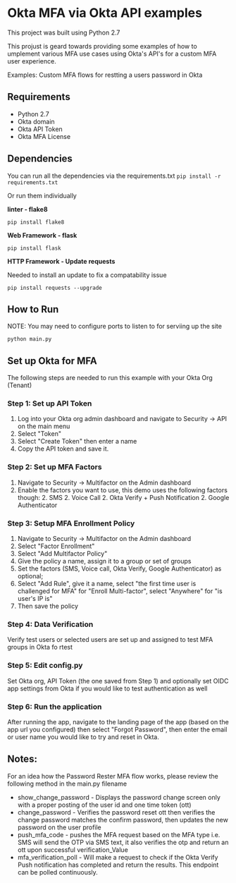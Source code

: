 # Okta MFA via Okta API examples

This project was built using Python 2.7

This projust is geard towards providing some examples of how to umplement various MFA use cases using Okta's API's for a custom MFA user experience.

Examples: 
Custom MFA flows for restting a users password in Okta

## Requirements
* Python 2.7
* Okta domain
* Okta API Token
* Okta MFA License

## Dependencies
You can run all the dependencies via the requirements.txt
`pip install -r requirements.txt`

Or run them individually

**linter - flake8**

`pip install flake8`

**Web Framework - flask**

`pip install flask`

**HTTP Framework - Update requests**

Needed to install an update to fix a compatability issue

`pip install requests --upgrade`

## How to Run

NOTE: You may need to configure ports to listen to for serviing up the site

`python main.py`

## Set up Okta for MFA
The following steps are needed to run this example with your Okta Org (Tenant)

### Step 1: Set up API Token
1. Log into your Okta org admin dashboard and navigate to Security -> API on the main menu
2. Select "Token"
3. Select "Create Token" then enter a name
4. Copy the API token and save it.

### Step 2: Set up MFA Factors
1. Navigate to Security -> Multifactor on the Admin dashboard
2. Enable the factors you want to use, this demo uses the following factors though:
    2. SMS
    2. Voice Call
    2. Okta Verify + Push Notification
    2. Google Authenticator

### Step 3: Setup MFA Enrollment Policy
1. Navigate to Security -> Multifactor on the Admin dashboard
2. Select "Factor Enrollment"
3. Select "Add Multifactor Policy"
4. Give the policy a name, assign it to a group or set of groups
5. Set the factors (SMS, Voice call, Okta Verify, Google Authenticator) as optional;
6. Select "Add Rule", give it a name, select "the first time user is challenged for MFA" for "Enroll Multi-factor", select "Anywhere" for "is user's IP is"
7. Then save the policy

### Step 4: Data Verification
Verify test users or selected users are set up and assigned to test MFA groups in Okta fo rtest

### Step 5: Edit config.py
Set Okta org, API Token (the one saved from Step 1) and optionally set OIDC app settings from Okta if you would like to test authentication as well

### Step 6: Run the application
After running the app, navigate to the landing page of the app (based on the app url you configured) then select "Forgot Password", then enter the email or user name you would like to try and reset in Okta.

## Notes:
For an idea how the Password Rester MFA flow works, please review the following method in the main.py filename
* show_change_password - Displays the password change screen only with a proper posting of the user id and one time token (ott)
* change_password - Verifies the password reset ott then verifies the change password matches the confirm password, then updates the new password on the user profile
* push_mfa_code - pushes the MFA request based on the MFA type i.e. SMS will send the OTP via SMS text, it also verifies the otp and return an ott upon successful verification_Value
* mfa_verification_poll - Will make a request to check if the Okta Verify Push notification has completed and return the results.  This endpoint can be polled continuously.




